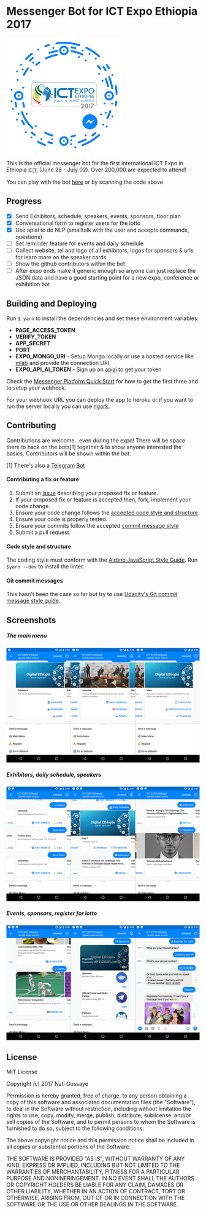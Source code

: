 # Messenger Bot for ICT Expo Ethiopia 2017

![ICT Expo Messenger Bot](screenshots/messenger_code.png)

This is the official messenger bot for the first international ICT Expo in Ethiopia 🇪🇹 (June 28 - July 02). Over 200,000 are expected to attend!

You can play with the bot [here](https://m.me/ictexpoethiopia) or by scanning the code above

## Progress
- [x] Send Exhibitors, schedule, speakers, events, sponsors, floor plan
- [x] Conversational form to register users for the lotto
- [x] Use apiai to do NLP (smalltalk with the user and accepts commands, questions)
- [ ] Set reminder feature for events and daily schedule
- [ ] Collect website, tel and logo of all exhibitors, logos for sponsors & urls for learn more on the speaker cards
- [ ] Show the github contributors within the bot
- [ ] After expo ends make it generic enough so anyone can just replace the JSON data and have a good starting point for a new expo, conference or exhibition bot

## Building and Deploying
Run `$ yarn` to install the dependencies and set these environment variables:

- **PAGE_ACCESS_TOKEN**
- **VERIFY_TOKEN**
- **APP_SECRET**
- **PORT**
- **EXPO_MONGO_URI** - Setup Mongo locally or use a hosted service like [mlab](https://mlab.com) and provide the connection URI
- **EXPO_API_AI_TOKEN** - Sign up on [apiai](https://api.ai) to get your token

Check the [Messenger Platform Quick Start](https://developers.facebook.com/docs/messenger-platform/guides/quick-start) for how to get the first three and to setup your webhook.

For your webhook URL you can deploy the app to heroku or if you want to run the server locally you can use [ngork](https://ngrok.com).

## Contributing

Contributions are welcome...even during the expo! There will be space there to hack on the bots[1] together & to show anyone interested the basics. Contributors will be shown within the bot.

[1] There's also a [Telegram Bot](https://github.com/ntgx/expo-bot-telegram)

#### Contributing a fix or feature

1. Submit an [issue](https://github.com/ntgx/expo-bot-messenger/issues) describing your proposed fix or feature.
2. If your proposed fix or feature is accepted then, fork, implement your code change.
3. Ensure your code change follows the [accepted code style and structure](#code-style-and-structure).
4. Ensure your code is properly tested.
5. Ensure your commits follow the accepted [commit message style](#git-commit-messages)
6. Submit a pull request.

#### Code style and structure
The coding style must conform with the [Airbnb JavaScript Style Guide](https://github.com/airbnb/javascript). Run `$yarn --dev` to install the linter.

#### Git commit messages
This hasn't been the case so far but try to use [Udacity's Git commit message style guide](https://udacity.github.io/git-styleguide/).

## Screenshots
##### The main menu
![Expo Bot Screens 1](screenshots/screens1.png)
##### Exhibitors, daily schedule, speakers
![Expo Bot Screens 2](screenshots/screens2.png)
##### Events, sponsors, register for lotto
![Expo Bot Screens 3](screenshots/screens3.png)

## License

MIT License

Copyright (c) 2017 Nati Gossaye

Permission is hereby granted, free of charge, to any person obtaining a copy
of this software and associated documentation files (the "Software"), to deal
in the Software without restriction, including without limitation the rights
to use, copy, modify, merge, publish, distribute, sublicense, and/or sell
copies of the Software, and to permit persons to whom the Software is
furnished to do so, subject to the following conditions:

The above copyright notice and this permission notice shall be included in all
copies or substantial portions of the Software.

THE SOFTWARE IS PROVIDED "AS IS", WITHOUT WARRANTY OF ANY KIND, EXPRESS OR
IMPLIED, INCLUDING BUT NOT LIMITED TO THE WARRANTIES OF MERCHANTABILITY,
FITNESS FOR A PARTICULAR PURPOSE AND NONINFRINGEMENT. IN NO EVENT SHALL THE
AUTHORS OR COPYRIGHT HOLDERS BE LIABLE FOR ANY CLAIM, DAMAGES OR OTHER
LIABILITY, WHETHER IN AN ACTION OF CONTRACT, TORT OR OTHERWISE, ARISING FROM,
OUT OF OR IN CONNECTION WITH THE SOFTWARE OR THE USE OR OTHER DEALINGS IN THE
SOFTWARE.

